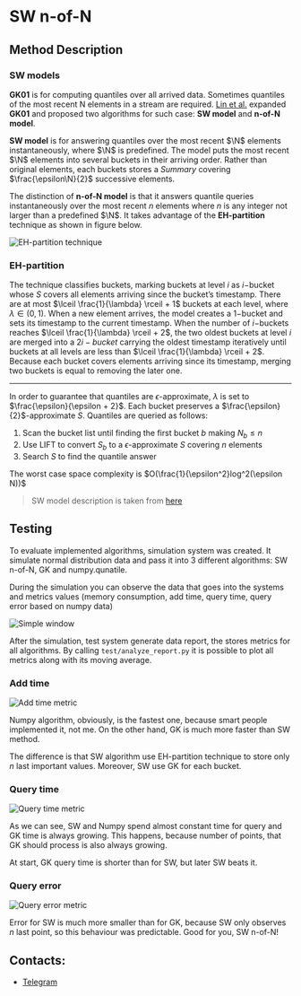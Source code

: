 # SW n-of-N
## Method Description

### SW models
**GK01** is for computing quantiles over all arrived data. Sometimes quantiles of the most recent N elements in a stream are required. [Lin et al.](https://citeseerx.ist.psu.edu/viewdoc/download?doi=10.1.1.72.6192&rep=rep1&type=pdf) expanded **GK01** and proposed two algorithms for such case: **SW model** and **n-of-N model**.

**SW model** is for answering quantiles over the most recent $`\N`$ elements instantaneously, where $`\N`$ is predefined. The model puts the most recent $`\N`$ elements into several buckets in their arriving order. Rather than original elements, each buckets stores a *Summary* covering $`\frac{\epsilon\N}{2}`$ successive elements.

The distinction of **n-of-N model** is that it answers quantile queries instantaneously over the most recent $`n`$ elements where $`n`$ is any integer not larger than a predefined $`\N`$. It takes advantage of the **EH-partition** technique as shown in figure below.

![EH-partition technique](media/eh_partition.png)

### EH-partition

The technique classifies buckets, marking buckets at level $`i`$ as $`i`$−bucket whose $`S`$ covers all elements arriving since the bucket’s timestamp. There are at most $`\lceil \frac{1}{\lambda} \rceil + 1`$ buckets at each level, where $`\lambda \in (0, 1)`$. When a new element arrives, the model creates a $`1`$−bucket and sets its timestamp to the current timestamp. When the number of $`i`$−buckets reaches $`\lceil \frac{1}{\lambda} \rceil + 2`$, the two oldest buckets at level $`i`$ are merged into a $`2i − bucket`$ carrying the oldest timestamp iteratively until buckets at all levels are less than $`\lceil \frac{1}{\lambda} \rceil + 2`$. Because each bucket covers elements arriving since its timestamp, merging two buckets is equal to removing the later one.

-----

In order to guarantee that quantiles are $`\epsilon`$-approximate, $`\lambda`$ is set to $`\frac{\epsilon}{\epsilon + 2}`$. Each bucket preserves a $`\frac{\epsilon}{2}`$-approximate $`S`$. Quantiles are queried as follows:
1. Scan the bucket list until finding the first bucket $`b`$ making $`N_b \le n`$
2. Use LIFT to convert $`S_b`$ to a $`\epsilon`$-approximate $`S`$ covering $n$ elements
3. Search $`S`$ to find the quantile answer


The worst case space complexity is $`O(\frac{1}{\epsilon^2}log^2(\epsilon N))`$

> SW model description is taken from [here](https://ieeexplore.ieee.org/stamp/stamp.jsp?tp=&arnumber=9001104)


## Testing

To evaluate implemented algorithms, simulation system was created. It simulate normal distribution data and pass it into 3 different algorithms: SW n-of-N, GK and numpy.qunatile.

During the simulation you can observe the data that goes into the systems and metrics values (memory consumption, add time, query time, query error based on numpy data)

![Simple window](media/test_window.png)

After the simulation, test system generate data report, the stores metrics for all algorithms. By calling `test/analyze_report.py` it is possible to plot all metrics along with its moving average.

### Add time

![Add time metric](media/add_time.png)

Numpy algorithm, obviously, is the fastest one, because smart people implemented it, not me. 
On the other hand, GK is much more faster than SW method.

The difference is that SW algorithm use EH-partition technique to store only $n$ last important values. Moreover, SW use GK for each bucket. 

### Query time

![Query time metric](media/query_time.png)

As we can see, SW and Numpy spend almost constant time for query and GK time is always growing. This happens, because number of points, that GK should process is also always growing. 


At start, GK query time is shorter than for SW, but later SW beats it.

### Query error

![Query error metric](media/query_errors.png)

Error for SW is much more smaller than for GK, because SW only observes $`n`$ last point, so this behaviour was predictable. Good for you, SW n-of-N!
## Contacts:
* [Telegram](https://t.me/ma_evgor)